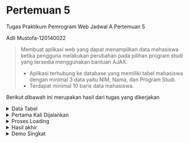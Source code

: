 # Pertemuan 5
Tugas Praktikum Pemrogram Web Jadwal A Pertemuan 5

Adli Mustofa-120140022

> Membuat aplikasi web yang dapat menampilkan data mahasiswa ketika pengguna melakukan 
perubahan pada pilihan program studi yang tersedia menggunakan bantuan AJAX.
> - Aplikasi terhubung ke database yang memiliki tabel mahasiswa dengan minimal 3 data
yaitu NIM, Nama, dan Program Studi.
> - Terdapat minimal 10 baris data mahasiswa.

Berikut dibawah ini merupakan hasil dari tugas yang dikerjakan
<details>
<summary>Data Tabel</summary>

Data yang saya buat berjumlah 10 data mahasiswa

![Data Mahasiswa](src/data-table.png)
</details>

<details>
<summary>Pertama Kali Dijalankan</summary>

Data yang terlihat masih kosong karena belum memilih *option* yang ada

![Output1](src/output-1.png)
</details>

<details>
<summary>Proses Loading </summary>

Tampilan ini saya buat agar pergantian data yang dipilih akan terlihat jelas

![Output2](src/output-2.png)
</details>

<details>
<summary>Hasil akhir</summary>

Data yang terlihat akan sesuai dengan yang dipilih

![Output3](src/output-3.png)
</details>


<details>
<summary>Demo Singkat
</summary>

Tampilan akan sesuai seperti di video bawah ini, terlihat bahwa pilihan pertema di *disable* dan
hanya bisa memilih sesuai opsi yang ada, jika ingin melihat pilihan pertama maka website harus di *restart*

</details>
